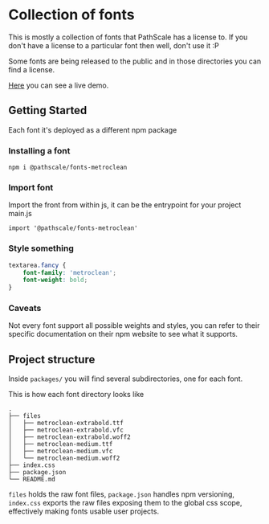 # Collection of fonts

This is mostly a collection of fonts that PathScale has a license to. If you don't have a license to a particular font then well, don't use it :P

Some fonts are being released to the public and in those directories you can find a license.

[Here](http://pathscale-fonts-demo.surge.sh/) you can see a live demo.

## Getting Started

Each font it's deployed as a different npm package

### Installing a font

    npm i @pathscale/fonts-metroclean

### Import font

Import the front from within js, it can be the entrypoint for your project main.js

```JS
import '@pathscale/fonts-metroclean'
```

### Style something


```CSS
textarea.fancy {
    font-family: 'metroclean';
    font-weight: bold;
}
```

### Caveats

Not every font support all possible weights and styles, you can refer to their specific documentation on their npm website to see what it supports.

## Project structure

Inside `packages/` you will find several subdirectories, one for each font.

This is how each font directory looks like

    .
    ├── files
    │   ├── metroclean-extrabold.ttf
    │   ├── metroclean-extrabold.vfc
    │   ├── metroclean-extrabold.woff2
    │   ├── metroclean-medium.ttf
    │   ├── metroclean-medium.vfc
    │   └── metroclean-medium.woff2
    ├── index.css
    ├── package.json
    └── README.md


`files` holds the raw font files, `package.json` handles npm versioning, `index.css` exports the raw files exposing them to the global css scope, effectively making fonts usable user projects.
